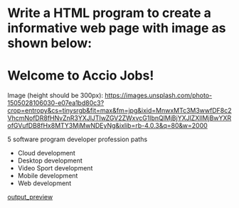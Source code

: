 # Write a HTML program to create a informative web page with image as shown below:

# Welcome to Accio Jobs!
Image (height should be 300px):  https://images.unsplash.com/photo-1505028106030-e07ea1bd80c3?crop=entropy&cs=tinysrgb&fit=max&fm=jpg&ixid=MnwxMTc3M3wwfDF8c2VhcmNofDR8fHNvZnR3YXJlJTIwZGV2ZWxvcG1lbnQlMjBjYXJlZXIlMjBwYXRofGVufDB8fHx8MTY3MjMwNDEyNg&ixlib=rb-4.0.3&q=80&w=2000 

5 software program developer profession paths
- Cloud development
- Desktop development
- Video Sport development
- Mobile development
- Web development

[output_preview](https://storage.googleapis.com/acciojob-open-file-collections/development_paths.png)
